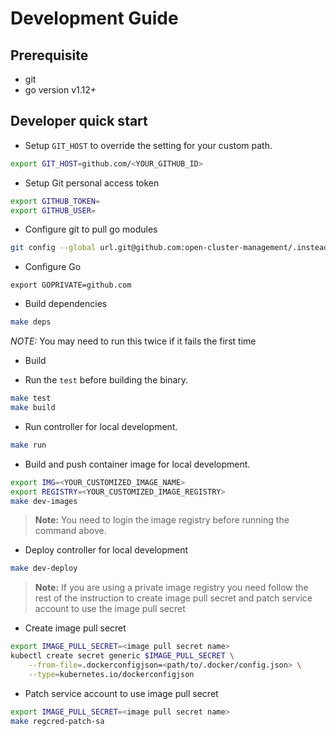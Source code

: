 # Development Guide

## Prerequisite

- git
- go version v1.12+

<!-- OLD IBM stuff
- Linting Tools

    | linting tool | version |
    | ------------ | ------- |
    | [hadolint](https://github.com/hadolint/hadolint#install) | [v1.17.2](https://github.com/hadolint/hadolint/releases/tag/v1.17.2) |
    | [shellcheck](https://github.com/koalaman/shellcheck#installing) | [v0.7.0](https://github.com/koalaman/shellcheck/releases/tag/v0.7.0) |
    | [yamllint](https://github.com/adrienverge/yamllint#installation) | [v1.17.0](https://github.com/adrienverge/yamllint/releases/tag/v1.17.0)
    | [helm client](https://helm.sh/docs/using_helm/#install-helm) | [v2.10.0](https://github.com/helm/helm/releases/tag/v2.10.0) |
    | [golangci-lint](https://github.com/golangci/golangci-lint#install) | [v1.18.0](https://github.com/golangci/golangci-lint/releases/tag/v1.18.0) |
    | [autopep8](https://github.com/hhatto/autopep8#installation) | [v1.4.4](https://github.com/hhatto/autopep8/releases/tag/v1.4.4) |
    | [mdl](https://github.com/markdownlint/markdownlint#installation) | [v0.5.0](https://github.com/markdownlint/markdownlint/releases/tag/v0.5.0) |
    | [awesome_bot](https://github.com/dkhamsing/awesome_bot#installation) | [1.19.1](https://github.com/dkhamsing/awesome_bot/releases/tag/1.19.1) |
    | [sass-lint](https://github.com/sasstools/sass-lint#install) | [v1.13.1](https://github.com/sasstools/sass-lint/releases/tag/v1.13.1) |
    | [tslint](https://github.com/palantir/tslint#installation--usage) | [v5.18.0](https://github.com/palantir/tslint/releases/tag/5.18.0)
    | [prototool](https://github.com/uber/prototool/blob/dev/docs/install.md) | `7df3b95` |
    | [goimports](https://godoc.org/golang.org/x/tools/cmd/goimports) | `3792095` |
-->

## Developer quick start

- Setup `GIT_HOST` to override the setting for your custom path.

```bash
export GIT_HOST=github.com/<YOUR_GITHUB_ID>
```

- Setup Git personal access token
```bash
export GITHUB_TOKEN=
export GITHUB_USER=
```

- Configure git to pull go modules

```bash
git config --global url.git@github.com:open-cluster-management/.insteadOf https://github.com/open-cluster-management/
```

- Configure Go
```
export GOPRIVATE=github.com
```

- Build dependencies
```bash
make deps
```
*NOTE:* You may need to run this twice if it fails the first time

- Build


- Run the `test` before building the binary.

```bash
make test
make build
```

- Run controller for local development.

```bash
make run
```

- Build and push container image for local development.

```bash
export IMG=<YOUR_CUSTOMIZED_IMAGE_NAME>
export REGISTRY=<YOUR_CUSTOMIZED_IMAGE_REGISTRY>
make dev-images
```

> **Note:** You need to login the image registry before running the command above.

- Deploy controller for local development

```bash
make dev-deploy
```

> **Note:** If you are using a private image registry you need follow the rest of the instruction to create image pull secret and patch service account to use the image pull secret

- Create image pull secret

```bash
export IMAGE_PULL_SECRET=<image pull secret name>
kubectl create secret generic $IMAGE_PULL_SECRET \
    --from-file=.dockerconfigjson=<path/to/.docker/config.json> \
    --type=kubernetes.io/dockerconfigjson
```

- Patch service account to use image pull secret

```bash
export IMAGE_PULL_SECRET=<image pull secret name>
make regcred-patch-sa
```
